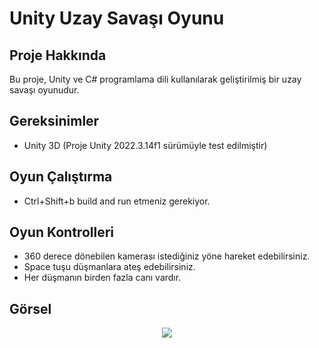 # Unity Uzay Savaşı Oyunu

## Proje Hakkında

Bu proje, Unity ve C# programlama dili kullanılarak geliştirilmiş bir uzay savaşı oyunudur. 

## Gereksinimler

- Unity 3D (Proje Unity 2022.3.14f1 sürümüyle test edilmiştir)

## Oyun Çalıştırma
- Ctrl+Shift+b build and run etmeniz gerekiyor.

## Oyun Kontrolleri

- 360 derece dönebilen kamerası istediğiniz yöne hareket edebilirsiniz.
- Space tuşu düşmanlara ateş edebilirsiniz.
- Her düşmanın birden fazla canı vardır.

## Görsel

<div align="center">
 <img src="https://github.com/zeynoaydn/VrBalloonGame/issues/1#issue-2132913084" width="auto">
</div>
